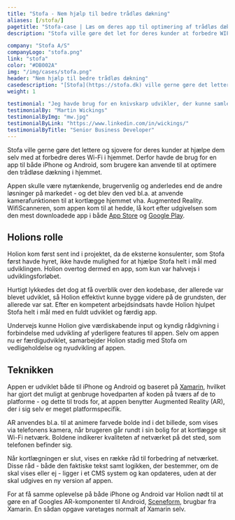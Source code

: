 ```yaml
---
title: "Stofa - Nem hjælp til bedre trådløs dækning"
aliases: [/stofa/]
pagetitle: "Stofa-case | Læs om deres app til optimering af trådløs dækning"
description: "Stofa ville gøre det let for deres kunder at forbedre WIFI'en. Dette blev i samarbejde med Holion til en spændende ny app."

company: "Stofa A/S"
companyLogo: "stofa.png"
link: "stofa"
color: "#DB002A"
img: "/img/cases/stofa.png"
header: "Nem hjælp til bedre trådløs dækning"
casedescription: "[Stofa](https://stofa.dk) ville gerne gøre det lettere og sjovere for deres kunder at hjælpe dem selv med at forbedre deres Wi-Fi i hjemmet."
weight: 1

testimonial: "Jeg havde brug for en knivskarp udvikler, der kunne samle et eksisterende halvfærdigt Xamarin app projekt op, og 2 uger efter være lead udvikler på det. Det finder man ikke bare lige, men det fandt jeg med Holion. Har kun pæne ord om kvaliteten af arbejdet, kompetencer og fleksibiliteten fra Holions side."
testimonialBy: "Martin Wickings"
testimonialByImg: "mw.jpg"
testimonialByLink: "https://www.linkedin.com/in/wickings/"
testimonialByTitle: "Senior Business Developer"
---
```


Stofa ville gerne gøre det lettere og sjovere for deres kunder at hjælpe dem selv med at forbedre deres Wi-Fi i hjemmet. Derfor havde de brug for en app til både iPhone og Android, som brugere kan anvende til at optimere den trådløse dækning i hjemmet.

Appen skulle være nytænkende, brugervenlig og anderledes end de andre løsninger på markedet - og det blev den ved bl.a. at anvende kamerafunktionen til at kortlægge hjemmet vha. Augmented Reality. WifiScanneren, som appen kom til at hedde, lå kort efter udgivelsen som den mest downloadede app i både [App Store](https://itunes.apple.com/dk/app/wifiscanneren/id1381401346?mt=8) og [Google Play](https://play.google.com/store/apps/details?id=dk.stofa.wifiscanneren).

Holions rolle
---

Holion kom først sent ind i projektet, da de eksterne konsulenter, som Stofa først havde hyret, ikke havde mulighed for at hjælpe Stofa helt i mål med udviklingen. Holion overtog dermed en app, som kun var halvvejs i udviklingsforløbet.

Hurtigt lykkedes det dog at få overblik over den kodebase, der allerede var blevet udviklet, så Holion effektivt kunne bygge videre på de grundsten, der allerede var sat. Efter en kompetent arbejdsindsats havde Holion hjulpet Stofa helt i mål med en fuldt udviklet og færdig app.

Undervejs kunne Holion give værdiskabende input og kyndig rådgivning i forbindelse med udvikling af yderligere features til appen. Selv om appen nu er færdigudviklet, samarbejder Holion stadig med Stofa om vedligeholdelse og nyudvikling af appen.

Teknikken
---

Appen er udviklet både til iPhone og Android og baseret på [Xamarin](https://visualstudio.microsoft.com/xamarin), hvilket har gjort det muligt at genbruge hovedparten af koden på tværs af de to platforme - og dette til trods for, at appen benytter Augmented Reality (AR), der i sig selv er meget platformspecifik.

AR anvendes bl.a. til at animere farvede bolde ind i det billede, som vises via telefonens kamera, når brugeren går rundt i sin bolig for at kortlægge sit Wi-Fi netværk. Boldene indikerer kvaliteten af netværket på det sted, som telefonen befinder sig.

Når kortlægningen er slut, vises en række råd til forbedring af netværket. Disse råd - både den faktiske tekst samt logikken, der bestemmer, om de skal vises eller ej - ligger i et CMS system og kan opdateres, uden at der skal udgives en ny version af appen.

For at få samme oplevelse på både iPhone og Android var Holion nødt til at gøre en af Googles AR-komponenter til Android, [Sceneform](https://github.com/google-ar/sceneform-android-sdk), brugbar fra Xamarin. En sådan opgave varetages normalt af Xamarin selv.
